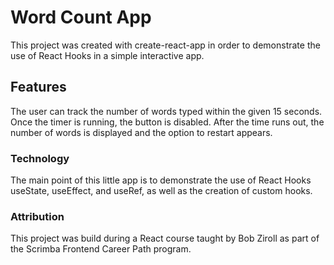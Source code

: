 # Word Count App

This project was created with create-react-app in order to demonstrate the use of React Hooks in a simple interactive app.

## Features

The user can track the number of words typed within the given 15 seconds. Once the timer is running, the button is disabled. After the time runs out, the number of words is displayed and the option to restart appears.

### Technology

The main point of this little app is to demonstrate the use of React Hooks useState, useEffect, and useRef, as well as the creation of custom hooks.

### Attribution

This project was build during a React course taught by Bob Ziroll as part of the Scrimba Frontend Career Path program.
